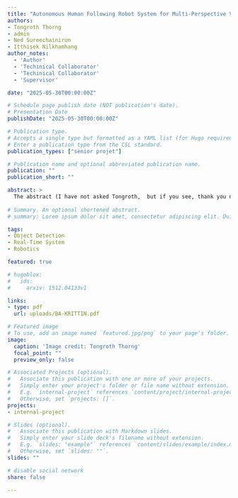 ```yaml
---
title: "Autonomous Human Following Robot System for Multi-Perspective Visualization"
authors:
- Tongroth Thorng
- admin
- Ned Sureechainirun
- Itthisek Nilkhamhang
author_notes:
  - 'Author'
  - 'Techinical Collaborator'
  - 'Techinical Collaborator'
  - 'Supervisor'

date: "2025-05-30T00:00:00Z"

# Schedule page publish date (NOT publication's date).
# Presentation Date
publishDate: "2025-05-30T00:00:00Z"

# Publication type.
# Accepts a single type but formatted as a YAML list (for Hugo requirements).
# Enter a publication type from the CSL standard.
publication_types: ["senior projet"]

# Publication name and optional abbreviated publication name.
publication: ""
publication_short: ""

abstract: >
  The abstract (I have not asked Tongroth,  but if you see, thank you na)
  
# Summary. An optional shortened abstract.
# summary: Lorem ipsum dolor sit amet, consectetur adipiscing elit. Duis posuere tellus ac convallis placerat. Proin tincidunt magna sed ex sollicitudin condimentum.

tags:
- Object Detection
- Real-Time System
- Robotics

featured: true

# hugoblox:
#   ids:
#     arxiv: 1512.04133v1

links:
- type: pdf
  url: uploads/BA-KRITTIN.pdf

# Featured image
# To use, add an image named `featured.jpg/png` to your page's folder. 
image:
  caption: 'Image credit: Tongroth Thorng'
  focal_point: ""
  preview_only: false

# Associated Projects (optional).
#   Associate this publication with one or more of your projects.
#   Simply enter your project's folder or file name without extension.
#   E.g. `internal-project` references `content/project/internal-project/index.md`.
#   Otherwise, set `projects: []`.
projects:
- internal-project

# Slides (optional).
#   Associate this publication with Markdown slides.
#   Simply enter your slide deck's filename without extension.
#   E.g. `slides: "example"` references `content/slides/example/index.md`.
#   Otherwise, set `slides: ""`.
slides: ""

# disable social network
share: false

---
```


<!-- This work is driven by the results in my [previous paper](/publication/conference-paper/) on LLMs.

{{% callout note %}}
Create your slides in Markdown - click the *Slides* button to check out the example.
{{% /callout %}}

Add the publication's **full text** or **supplementary notes** here. You can use rich formatting such as including [code, math, and images](https://docs.hugoblox.com/content/writing-markdown-latex/). -->
